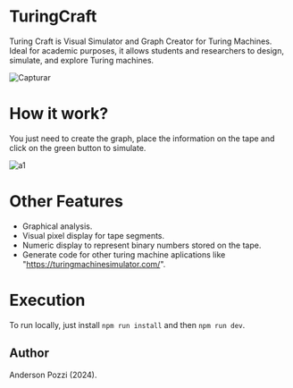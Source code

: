 # TuringCraft

Turing Craft is Visual Simulator and Graph Creator for Turing Machines. Ideal for academic purposes, it allows students and researchers to design, simulate, and explore Turing machines.

![Capturar](https://github.com/user-attachments/assets/f4cd6586-64ee-4329-a30e-956b2d6c5566)

# How it work?

You just need to create the graph, place the information on the tape and click on the green button to simulate.

![a1](https://github.com/user-attachments/assets/34d64003-6cf2-4422-b0b6-591451997311)

# Other Features

- Graphical analysis.
- Visual pixel display for tape segments.
- Numeric display to represent binary numbers stored on the tape.
- Generate code for other turing machine aplications like "https://turingmachinesimulator.com/".

# Execution

To run locally, just install `npm run install` and then `npm run dev`. 
## Author

Anderson Pozzi (2024).
